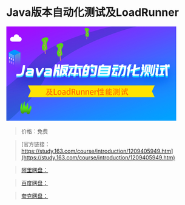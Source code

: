 # Java版本自动化测试及LoadRunner

![img](../../../assets/study163/free/554873e408344015b9a636d0e1cca87c.jpg)

> 价格：免费

> [官方链接：https://study.163.com/course/introduction/1209405949.htm](https://study.163.com/course/introduction/1209405949.htm)

> [阿里网盘：]()

> [百度网盘：]()

> [夸克网盘：]()

